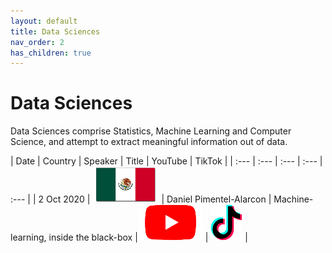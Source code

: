 ```yaml
---
layout: default
title: Data Sciences
nav_order: 2
has_children: true
---
```


# Data Sciences

Data Sciences comprise Statistics, Machine Learning and Computer Science, and attempt to extract meaningful information out of data.

| Date | Country | Speaker | Title | YouTube | TikTok | 
| :---   | :--- | :--- | :---  | :--- | 
| 2 Oct 2020 | ![](assets/pics/flags/mexico.png) | Daniel Pimentel-Alarcon | Machine-learning, inside the black-box  |[![youtube (653k)](assets/icons16/youtube.png)](https://youtu.be/W1zxOj6895I) | [![tiktok (653k)](assets/icons16/tiktok.png)](https://www.tiktok.com/@latinxinstem/video/7081420036396649771) |